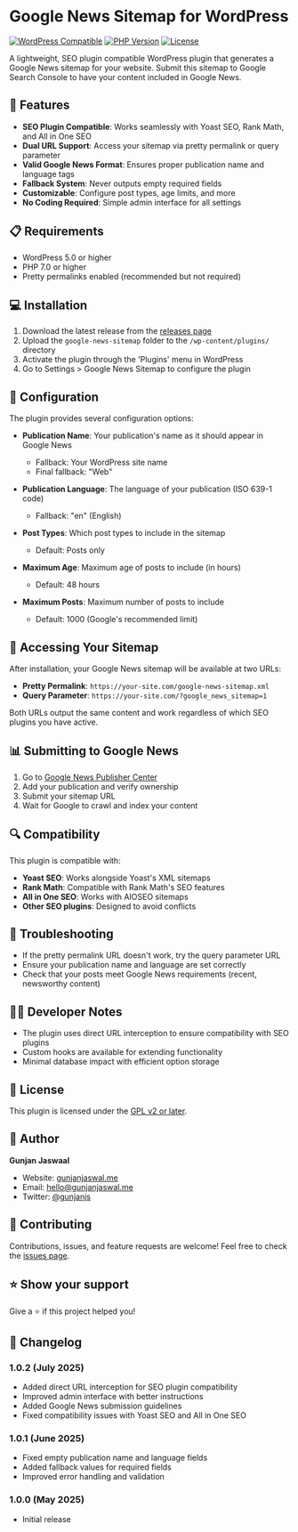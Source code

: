 # Google News Sitemap for WordPress

[![WordPress Compatible](https://img.shields.io/badge/WordPress-5.0%2B-blue.svg)](https://wordpress.org/)
[![PHP Version](https://img.shields.io/badge/PHP-7.0%2B-purple.svg)](https://www.php.net/)
[![License](https://img.shields.io/badge/License-GPL%20v2%2B-green.svg)](https://www.gnu.org/licenses/gpl-2.0.html)

A lightweight, SEO plugin compatible WordPress plugin that generates a Google News sitemap for your website. Submit this sitemap to Google Search Console to have your content included in Google News.

## 🚀 Features

- **SEO Plugin Compatible**: Works seamlessly with Yoast SEO, Rank Math, and All in One SEO
- **Dual URL Support**: Access your sitemap via pretty permalink or query parameter
- **Valid Google News Format**: Ensures proper publication name and language tags
- **Fallback System**: Never outputs empty required fields
- **Customizable**: Configure post types, age limits, and more
- **No Coding Required**: Simple admin interface for all settings

## 📋 Requirements

- WordPress 5.0 or higher
- PHP 7.0 or higher
- Pretty permalinks enabled (recommended but not required)

## 💻 Installation

1. Download the latest release from the [releases page](https://github.com/username/google-news-sitemap/releases)
2. Upload the `google-news-sitemap` folder to the `/wp-content/plugins/` directory
3. Activate the plugin through the 'Plugins' menu in WordPress
4. Go to Settings > Google News Sitemap to configure the plugin

## 🔧 Configuration

The plugin provides several configuration options:

- **Publication Name**: Your publication's name as it should appear in Google News
  - Fallback: Your WordPress site name
  - Final fallback: "Web"

- **Publication Language**: The language of your publication (ISO 639-1 code)
  - Fallback: "en" (English)

- **Post Types**: Which post types to include in the sitemap
  - Default: Posts only

- **Maximum Age**: Maximum age of posts to include (in hours)
  - Default: 48 hours

- **Maximum Posts**: Maximum number of posts to include
  - Default: 1000 (Google's recommended limit)

## 🔗 Accessing Your Sitemap

After installation, your Google News sitemap will be available at two URLs:

- **Pretty Permalink**: `https://your-site.com/google-news-sitemap.xml`
- **Query Parameter**: `https://your-site.com/?google_news_sitemap=1`

Both URLs output the same content and work regardless of which SEO plugins you have active.

## 📊 Submitting to Google News

1. Go to [Google News Publisher Center](https://news.google.com/publisher-center/)
2. Add your publication and verify ownership
3. Submit your sitemap URL
4. Wait for Google to crawl and index your content

## 🔍 Compatibility

This plugin is compatible with:

- **Yoast SEO**: Works alongside Yoast's XML sitemaps
- **Rank Math**: Compatible with Rank Math's SEO features
- **All in One SEO**: Works with AIOSEO sitemaps
- **Other SEO plugins**: Designed to avoid conflicts

## 🐞 Troubleshooting

- If the pretty permalink URL doesn't work, try the query parameter URL
- Ensure your publication name and language are set correctly
- Check that your posts meet Google News requirements (recent, newsworthy content)

## 👨‍💻 Developer Notes

- The plugin uses direct URL interception to ensure compatibility with SEO plugins
- Custom hooks are available for extending functionality
- Minimal database impact with efficient option storage

## 📝 License

This plugin is licensed under the [GPL v2 or later](https://www.gnu.org/licenses/gpl-2.0.html).

## 👤 Author

**Gunjan Jaswaal**

- Website: [gunjanjaswal.me](https://gunjanjaswal.me)
- Email: hello@gunjanjaswal.me
- Twitter: [@gunjanjs](https://twitter.com/gunjanjaswal)

## 🤝 Contributing

Contributions, issues, and feature requests are welcome! Feel free to check the [issues page](https://github.com/username/google-news-sitemap/issues).

## ⭐ Show your support

Give a ⭐️ if this project helped you!

## 📜 Changelog

### 1.0.2 (July 2025)
- Added direct URL interception for SEO plugin compatibility
- Improved admin interface with better instructions
- Added Google News submission guidelines
- Fixed compatibility issues with Yoast SEO and All in One SEO

### 1.0.1 (June 2025)
- Fixed empty publication name and language fields
- Added fallback values for required fields
- Improved error handling and validation

### 1.0.0 (May 2025)
- Initial release
